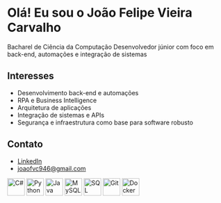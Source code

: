 # Olá! Eu sou o João Felipe Vieira Carvalho

Bacharel de Ciência da Computação
Desenvolvedor júnior com foco em back-end, automações e integração de sistemas  

## Interesses

- Desenvolvimento back-end e automações
- RPA e Business Intelligence
- Arquitetura de aplicações
- Integração de sistemas e APIs
- Segurança e infraestrutura como base para software robusto

## Contato

- [LinkedIn](https://www.linkedin.com/in/joao-felipe-carvalho-93aa29211/)
- joaofvc946@gmail.com

<p align="left">
  <img src="https://cdn.jsdelivr.net/gh/devicons/devicon/icons/csharp/csharp-original.svg" height="40" alt="C#" />
  <img src="https://cdn.jsdelivr.net/gh/devicons/devicon/icons/python/python-original.svg" height="40" alt="Python" />
  <img src="https://cdn.jsdelivr.net/gh/devicons/devicon/icons/java/java-original.svg" height="40" alt="Java" />
  <img src="https://cdn.jsdelivr.net/gh/devicons/devicon/icons/mysql/mysql-original.svg" height="40" alt="MySQL" />
  <img src="https://cdn.jsdelivr.net/gh/devicons/devicon/icons/microsoftsqlserver/microsoftsqlserver-plain.svg" height="40" alt="SQL Server" />
  <img src="https://cdn.jsdelivr.net/gh/devicons/devicon/icons/git/git-original.svg" height="40" alt="Git" />
  <img src="https://cdn.jsdelivr.net/gh/devicons/devicon/icons/docker/docker-original.svg" height="40" alt="Docker" />
</p>
